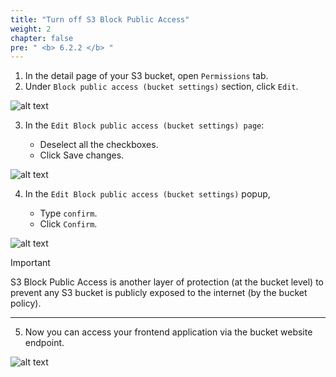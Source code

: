 ```yaml
---
title: "Turn off S3 Block Public Access"
weight: 2
chapter: false
pre: " <b> 6.2.2 </b> "
---
```


1. In the detail page of your S3 bucket, open `Permissions` tab.
2. Under `Block public access (bucket settings)` section, click `Edit`.

![alt text](/images/workshop-3/s3-bucket--permisions--block-public-access.png)

3. In the `Edit Block public access (bucket settings) page`:

   - Deselect all the checkboxes.
   - Click Save changes.

![alt text](/images/workshop-3/s3-bucket--permisions--block-public-access--edit.png)

4. In the `Edit Block public access (bucket settings)` popup,

   - Type `confirm`.
   - Click `Confirm`.

![alt text](/images/workshop-3/s3-bucket--permisions--block-public-access--confirm.png)

> [!IMPORTANT]
> S3 Block Public Access is another layer of protection (at the bucket level) to prevent any S3 bucket is publicly exposed to the internet (by the bucket policy).

---

5. Now you can access your frontend application via the bucket website endpoint.

![alt text](/images/workshop-3/s3-bucket--static-website-hosting--frontend-app.png)
